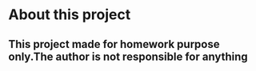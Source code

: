 # About this project
## This project made for homework purpose only.The author is not responsible for anything